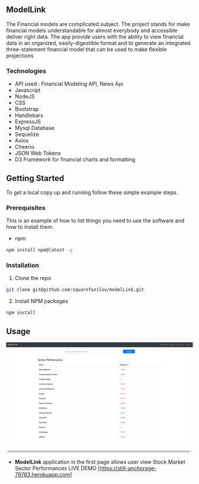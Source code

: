 ## ModelLink

The Financial models are complicated subject. The project stands for make financial 
models understandable for almost everybody and accessible deliver right data.
 The app provide users with the ability to view financial data in an organized,
 easily-digestible format and to generate an integrated three-statement financial
 model that can be used to make flexible projections

### Technologies 
* API used : Financial Modeling API, News Api
* Javascript
* NodeJS
* CSS
* Bootstrap
* Handlebars
* ExpressJS
* Mysql Database
* Sequelize
* Axios
* Cheerio
* JSON Web Tokens
* D3 Framework for financial charts and formatting


<!-- GETTING STARTED -->
## Getting Started
To get a local copy up and running follow these simple example steps.

### Prerequisites

This is an example of how to list things you need to use the software and how to install them.
* npm
```sh
npm install npm@latest -g
```

### Installation
1. Clone the repo
```sh
git clone git@github.com:squarefozilov/modelLink.git
```
2. Install NPM packages
```sh
npm install
```
## Usage  
![Homepage](./views/img/Untitled.jpg)
* **ModelLink** application in the first page allows user view Stock Market Sector Performances
 LIVE DEMO [https://still-anchorage-79783.herokuapp.com]
